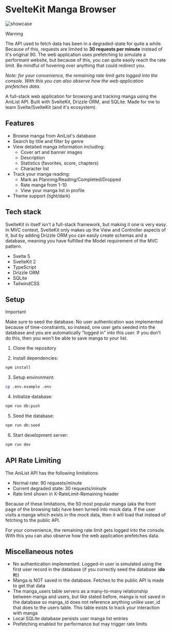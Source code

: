 # SvelteKit Manga Browser
<div>
    <img src="./docs/muriel.gif" alt="showcase">
</div>

> [!WARNING]  
> The API used to fetch data has been in a degraded-state for quite a while. Because of this, requests are limited to **30 requests per minute** instead of it's original 90. The web application uses prefetching to simulate a performant website, but because of this, you can quite easily reach the rate limit. Be mindful of hovering over anything that could redirect you.
>
> *Note: for your convenience, the remaining rate limit gets logged into the console. With this you can also observe how the web application prefetches data.*

A full-stack web application for browsing and tracking manga using the AniList API. Built with SvelteKit, Drizzle ORM, and SQLite. Made for me to learn Svelte/SvelteKit (and it's ecosystem).

## Features

- Browse manga from AniList's database
- Search by title and filter by genre
- View detailed manga information including:
  - Cover art and banner images
  - Description
  - Statistics (favorites, score, chapters)
  - Character list
- Track your manga reading:
  - Mark as Planning/Reading/Completed/Dropped
  - Rate manga from 1-10
  - View your manga list in profile
- Theme support (light/dark)

## Tech stack

SvelteKit in itself isn't a full-stack framework, but making it one is very easy. In MVC context, SvelteKit only makes up the View and Controller aspects of it, but by adding Drizzle ORM you can easily create schemas and a database, meaning you have fulfilled the Model requirement of the MVC pattern.

- Svelte 5
- SvelteKit 2
- TypeScript
- Drizzle ORM
- SQLite
- TailwindCSS

## Setup

> [!IMPORTANT]  
> Make sure to seed the database. No user authentication was implemented because of time-constraints, so instead, one user gets seeded into the database and you are automatically "logged in" into this user. If you don't do this, then you won't be able to save manga to your list.

1. Clone the repository

2. Install dependencies:

```bash
npm install
```

3. Setup environment:

```bash
cp .env.example .env
```

4. Initialize database:

```bash
npm run db:push
```

5. Seed the database:

```bash
npm run db:seed
```

6. Start development server:

```bash
npm run dev
```

## API Rate Limiting

The AniList API has the following limitations:

- Normal rate: 90 requests/minute
- Current degraded state: 30 requests/minute
- Rate limit shown in X-RateLimit-Remaining header

Because of these limitations, the 50 most popular manga (aka the front page of the browsing tab) have been turned into mock data. If the user visits a manga which exists in the mock data, then it will load that instead of fetching to the public API.

For your convenience, the remaining rate limit gets logged into the console. With this you can also observe how the web application prefetches data.

## Miscellaneous notes

- No authentication implemented. Logged-in user is simulated using the first user record in the database (if you correctly seed the database (**do it**))
- Manga is NOT saved in the database. Fetches to the public API is made to get that data
- The manga_users table servers as a many-to-many relationship between manga and users, but like stated before, manga is not saved in the database so manga_id does not reference anything unlike user_id that does to the users table. This table exists to track your interaction with manga
- Local SQLite database persists user manga list entries
- Prefetching enabled for performance but may trigger rate limits
